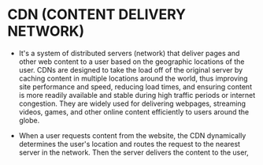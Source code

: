 # CDN (CONTENT DELIVERY NETWORK) 
* It's a system of distributed servers (network) that deliver pages and other web content to a user based on the geographic locations of the user. CDNs are designed to take the load off of the original server by caching content in multiple locations around the world, thus improving site performance and speed, reducing load times, and ensuring content is more readily available and stable during high traffic periods or internet congestion. They are widely used for delivering webpages, streaming videos, games, and other online content efficiently to users around the globe.

* When a user requests content from the website, the CDN dynamically determines the user's location and routes the request to the nearest server in the network. Then the server delivers the content to the user,


